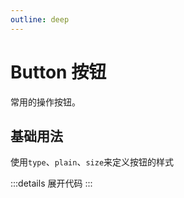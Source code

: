 ```yaml
---
outline: deep
---
```


# Button 按钮

常用的操作按钮。

## 基础用法


使用`type`、`plain`、`size`来定义按钮的样式

<script lang="ts" setup>
import ExampleButton from '@/components/basic/ExampleButton.vue'
</script>

<ClientOnly>
  <ExampleButton />
</ClientOnly>

:::details 展开代码
:::
